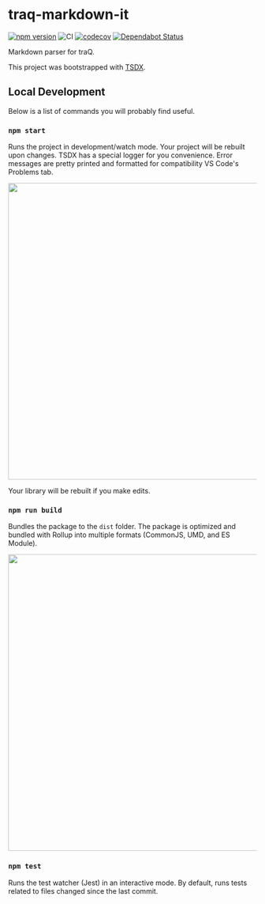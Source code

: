 # traq-markdown-it

[![npm version](https://badge.fury.io/js/%40traptitech%2Ftraq-markdown-it.svg)](https://badge.fury.io/js/%40traptitech%2Ftraq-markdown-it)
![CI](https://github.com/traPtitech/traq-markdown-it/workflows/CI/badge.svg)
[![codecov](https://codecov.io/gh/traPtitech/traq-markdown-it/branch/master/graph/badge.svg)](https://codecov.io/gh/traPtitech/traq-markdown-it)
[![Dependabot Status](https://api.dependabot.com/badges/status?host=github&repo=traPtitech/traq-markdown-it)](https://dependabot.com)

Markdown parser for traQ.

This project was bootstrapped with [TSDX](https://github.com/jaredpalmer/tsdx).

## Local Development

Below is a list of commands you will probably find useful.

### `npm start`

Runs the project in development/watch mode. Your project will be rebuilt upon changes. TSDX has a special logger for you convenience. Error messages are pretty printed and formatted for compatibility VS Code's Problems tab.

<img src="https://user-images.githubusercontent.com/4060187/52168303-574d3a00-26f6-11e9-9f3b-71dbec9ebfcb.gif" width="600" />

Your library will be rebuilt if you make edits.

### `npm run build`

Bundles the package to the `dist` folder.
The package is optimized and bundled with Rollup into multiple formats (CommonJS, UMD, and ES Module).

<img src="https://user-images.githubusercontent.com/4060187/52168322-a98e5b00-26f6-11e9-8cf6-222d716b75ef.gif" width="600" />

### `npm test`

Runs the test watcher (Jest) in an interactive mode.
By default, runs tests related to files changed since the last commit.
